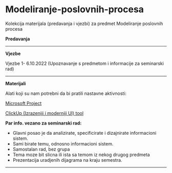 # Modeliranje-poslovnih-procesa
Kolekcija materijala (predavanja i vjezbi) za predmet Modeliranje poslovnih procesa


**Predavanja**

<hr>



**Vjezbe**


Vjezbe 1- 6.10.2022 (Upoznavanje s predmetom i informacije za seminarski rad)

<hr>



**Materijali**

Alati koji su nam potrebni da bi pratili nastavne aktivnosti:

[Microsoft Project](https://www.microsoft.com/en-us/microsoft-365/project/project-management-software?ms.officeurl=project&rtc=1)

[ClickUp (Izrazeniji i moderniji UI) tool](https://clickup.com/pricing?utm_source=google&utm_medium=cpc&utm_campaign=gs_cpc_t4_nnc_brand_trial_all-devices_cpc_lp_x_all-departments_alpha_kd-brand-rlsa-t4-20220921&utm_content=all-countries_kw-target_text_all-industries_all-features_all-use-cases_visitors-nonadwords&utm_term=e_clickup)

<b>Par info. vezano za seminarski rad:</b>
- Glavni posao je da analizirate, specificirate i dizajnirate informacioni sistem.
- Sami birate temu, odnosno informacioni sistem.
- Samostalan rad, bez grupa
- Tema moze bit slicna ili ista sa temom iz nekog drugog predmeta
- Prezentacija uradjenih dijagrama na kraju semestra.


<hr>